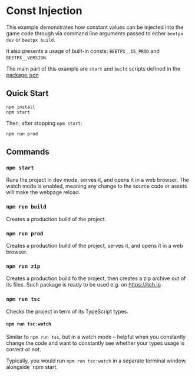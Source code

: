 # Const Injection

This example demonstrates how constant values can be injected into the game code through via command line arguments passed to either `beetpx dev` or `beetpx build`.

It also presents a usage of built-in consts: `BEETPX__IS_PROD` and `BEETPX__VERSION`. 

The main part of this example are `start` and `build` scripts defined in the [package.json](./package.json)

## Quick Start

```
npm install
npm start
```

Then, after stopping `npm start`:

```
npm run prod
```

## Commands

### `npm start`

Runs the project in dev mode, serves it, and opens it in a web browser.
The watch mode is enabled, meaning any change to the source code or assets
will make the webpage reload.

### `npm run build`

Creates a production build of the project.

### `npm run prod`

Creates a production build of the project, serves it, and opens
it in a web browser.

### `npm run zip`

Creates a production build fo the project, then creates a zip
archive out of its files. Such package is ready to be used e.g. on https://itch.io .

### `npm run tsc`

Checks the project in term of its TypeScript types.

#### `npm run tsc:watch`

Similar to `npm run tsc`, but in a watch mode – helpful
when you constantly change the code and want to constantly
see whether your types usage is correct or not.

Typically, you would run `npm run tsc:watch` in a separate
terminal window, alongside `npm start.
